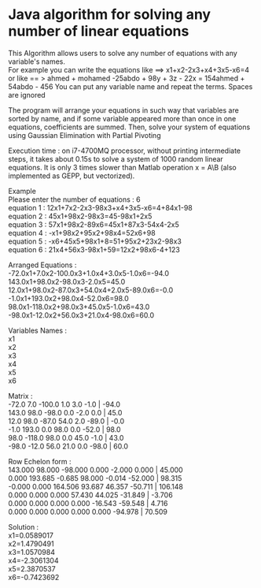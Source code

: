 # Java algorithm for solving any number of linear equations

This Algorithm allows users to solve any number of equations with any variable's names.
<br/>
For example you can write the equations like ==> x1+x2-2x3+x4+3x5-x6=4
or like == > ahmed + mohamed -25abdo + 98y + 3z - 22x = 154ahmed + 54abdo - 456
You can put any variable name and repeat the terms. Spaces are ignored

The program will arrange your equations in such way that variables are sorted by name, and if some variable appeared more than once in one equations, coefficients are summed. Then, solve your system of equations using Gaussian Elimination with Partial Pivoting

Execution time : on i7-4700MQ processor, without printing intermediate steps, it takes about 0.15s to solve a system of 1000 random linear equations. It is only 3 times slower than Matlab operation x = A\B (also implemented as GEPP, but vectorized).

Example
<br/>
Please enter the number of equations : 6
<br/>
equation 1 : 12x1+7x2-2x3-98x3+x4+3x5-x6=4+84x1-98
<br/>
equation 2 : 45x1+98x2-98x3=45-98x1+2x5
<br/>
equation 3 : 57x1+98x2-89x6=45x1+87x3-54x4-2x5
<br/>
equation 4 : -x1+98x2+95x2+98x4=52x6+98
<br/>
equation 5 : -x6+45x5+98x1+8=51+95x2+23x2-98x3
<br/>
equation 6 : 21x4+56x3-98x1+59=12x2+98x6-4+123
<br/>

Arranged Equations : 
<br/>
-72.0x1+7.0x2-100.0x3+1.0x4+3.0x5-1.0x6=-94.0
<br/>
143.0x1+98.0x2-98.0x3-2.0x5=45.0
<br/>
12.0x1+98.0x2-87.0x3+54.0x4+2.0x5-89.0x6=-0.0
<br/>
-1.0x1+193.0x2+98.0x4-52.0x6=98.0
<br/>
98.0x1-118.0x2+98.0x3+45.0x5-1.0x6=43.0
<br/>
-98.0x1-12.0x2+56.0x3+21.0x4-98.0x6=60.0
<br/>

Variables Names : 
<br/>
x1
<br/>
x2
<br/>
x3
<br/>
x4
<br/>
x5
<br/>
x6
<br/>

Matrix : 
<br/>
-72.0   7.0   -100.0   1.0   3.0   -1.0   |  -94.0
<br/>
143.0   98.0   -98.0   0.0   -2.0   0.0   |  45.0
<br/>
12.0   98.0   -87.0   54.0   2.0   -89.0   |  -0.0
<br/>
-1.0   193.0   0.0   98.0   0.0   -52.0   |  98.0
<br/>
98.0   -118.0   98.0   0.0   45.0   -1.0   |  43.0
<br/>
-98.0   -12.0   56.0   21.0   0.0   -98.0   |  60.0
<br/>

Row Echelon form : 
<br/>
143.000 98.000 -98.000 0.000 -2.000 0.000 | 45.000
<br/>
0.000 193.685 -0.685 98.000 -0.014 -52.000 | 98.315
<br/>
-0.000 0.000 164.506 93.687 46.357 -50.711 | 106.148
<br/>
0.000 0.000 0.000 57.430 44.025 -31.849 | -3.706
<br/>
0.000 0.000 0.000 0.000 -16.543 -59.548 | 4.716
<br/>
0.000 0.000 0.000 0.000 0.000 -94.978 | 70.509
<br/>


Solution : 
<br/>
x1=0.0589017
<br/>
x2=1.4790491
<br/>
x3=1.0570984
<br/>
x4=-2.3061304
<br/>
x5=2.3870537
<br/>
x6=-0.7423692
<br/>
